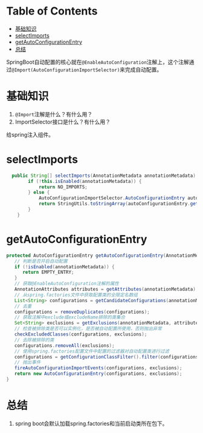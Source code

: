 # Table of Contents

* [基础知识](#基础知识)
* [selectImports](#selectimports)
* [getAutoConfigurationEntry](#getautoconfigurationentry)
* [总结](#总结)




SpringBoot自动配置的核心就在`@EnableAutoConfiguration`注解上，这个注解通过`@Import(AutoConfigurationImportSelector)`来完成自动配置。



# 基础知识

1. `@Import`注解是什么？有什么用？
2. ImportSelector接口是什么？有什么用？



给spring注入组件。





# selectImports

```java
  public String[] selectImports(AnnotationMetadata annotationMetadata) {
        if (!this.isEnabled(annotationMetadata)) {
            return NO_IMPORTS;
        } else {
            AutoConfigurationImportSelector.AutoConfigurationEntry autoConfigurationEntry = this.getAutoConfigurationEntry(annotationMetadata);
            return StringUtils.toStringArray(autoConfigurationEntry.getConfigurations());
        }
    }
```

# getAutoConfigurationEntry

```java
protected AutoConfigurationEntry getAutoConfigurationEntry(AnnotationMetadata annotationMetadata) {
   // 判断是否开启自动配置
   if (!isEnabled(annotationMetadata)) {
      return EMPTY_ENTRY;
   }
   // 获取@EnableAutoConfiguration注解的属性
   AnnotationAttributes attributes = getAttributes(annotationMetadata);
   // 从spring.factories文件中获取配置类的全限定名数组
   List<String> configurations = getCandidateConfigurations(annotationMetadata, attributes);
   // 去重
   configurations = removeDuplicates(configurations);
   // 获取注解中exclude或excludeName排除的类集合
   Set<String> exclusions = getExclusions(annotationMetadata, attributes);
   // 检查被排除类是否可以实例化，是否被自动配置所使用，否则抛出异常
   checkExcludedClasses(configurations, exclusions);
   // 去除被排除的类
   configurations.removeAll(exclusions);
   // 使用spring.factories配置文件中配置的过滤器对自动配置类进行过滤
   configurations = getConfigurationClassFilter().filter(configurations);
   // 抛出事件
   fireAutoConfigurationImportEvents(configurations, exclusions);
   return new AutoConfigurationEntry(configurations, exclusions);
}
```





# 总结

1. spring boot会默认加载spring.factories和当前启动类所在包下。
